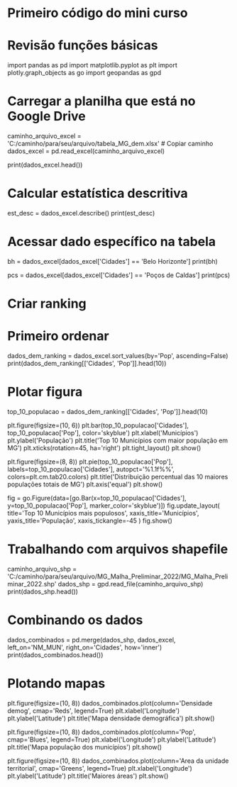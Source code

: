 # Primeiro código do mini curso
# Revisão funções básicas

import pandas as pd
import matplotlib.pyplot as plt
import plotly.graph_objects as go
import geopandas as gpd

# Carregar a planilha que está no Google Drive
caminho_arquivo_excel = 'C:/caminho/para/seu/arquivo/tabela_MG_dem.xlsx'  # Copiar caminho
dados_excel = pd.read_excel(caminho_arquivo_excel)

print(dados_excel.head())

# Calcular estatística descritiva
est_desc = dados_excel.describe()
print(est_desc)

# Acessar dado específico na tabela
bh = dados_excel[dados_excel['Cidades'] == 'Belo Horizonte']
print(bh)

pcs = dados_excel[dados_excel['Cidades'] == 'Poços de Caldas']
print(pcs)

# Criar ranking
# Primeiro ordenar
dados_dem_ranking = dados_excel.sort_values(by='Pop', ascending=False)
print(dados_dem_ranking[['Cidades', 'Pop']].head(10))

# Plotar figura
top_10_populacao = dados_dem_ranking[['Cidades', 'Pop']].head(10)

plt.figure(figsize=(10, 6))
plt.bar(top_10_populacao['Cidades'], top_10_populacao['Pop'], color='skyblue')
plt.xlabel('Municípios')
plt.ylabel('População')
plt.title('Top 10 Municípios com maior população em MG')
plt.xticks(rotation=45, ha='right')
plt.tight_layout()
plt.show()

plt.figure(figsize=(8, 8))
plt.pie(top_10_populacao['Pop'], labels=top_10_populacao['Cidades'], autopct='%1.1f%%', colors=plt.cm.tab20.colors)
plt.title('Distribuição percentual das 10 maiores populações totais de MG')
plt.axis('equal')
plt.show()

fig = go.Figure(data=[go.Bar(x=top_10_populacao['Cidades'], y=top_10_populacao['Pop'], marker_color='skyblue')])
fig.update_layout(
    title='Top 10 Municípios mais populosos',
    xaxis_title='Municípios',
    yaxis_title='População',
    xaxis_tickangle=-45
)
fig.show()

# Trabalhando com arquivos shapefile
caminho_arquivo_shp = 'C:/caminho/para/seu/arquivo/MG_Malha_Preliminar_2022/MG_Malha_Preliminar_2022.shp'
dados_shp = gpd.read_file(caminho_arquivo_shp)
print(dados_shp.head())

# Combinando os dados
dados_combinados = pd.merge(dados_shp, dados_excel, left_on='NM_MUN', right_on='Cidades', how='inner')
print(dados_combinados.head())

# Plotando mapas
plt.figure(figsize=(10, 8))
dados_combinados.plot(column='Densidade demog', cmap='Reds', legend=True)
plt.xlabel('Longitude')
plt.ylabel('Latitude')
plt.title('Mapa densidade demográfica')
plt.show()

plt.figure(figsize=(10, 8))
dados_combinados.plot(column='Pop', cmap='Blues', legend=True)
plt.xlabel('Longitude')
plt.ylabel('Latitude')
plt.title('Mapa população dos municípios')
plt.show()

plt.figure(figsize=(10, 8))
dados_combinados.plot(column='Area da unidade territorial', cmap='Greens', legend=True)
plt.xlabel('Longitude')
plt.ylabel('Latitude')
plt.title('Maiores áreas')
plt.show()
